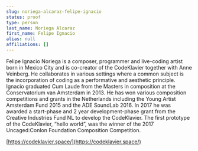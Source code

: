 ```yaml
---
slug: noriega-alcaraz-felipe-ignacio
status: proof
type: person
last_name: Noriega Alcaraz
first_name: Felipe Ignacio
alias: null
affiliations: []
---
```


Felipe Ignacio Noriega is a composer, programmer and live-coding artist born in Mexico City and is co-creator of the CodeKlavier together with Anne Veinberg. He collaborates in various settings where a common subject is the incorporation of coding as a performative and aesthetic principle. Ignacio graduated Cum Laude from the Masters in composition at the Conservatorium van Amsterdam in 2013. He has won various composition competitions and grants in the Netherlands including the Young Artist Amsterdam Fund 2015 and the ADE SoundLab 2016. In 2017 he was awarded a start-phase and 2 year development-phase grant from the Creative Industries Fund NL to develop the CodeKlavier. The first prototype of the CodeKlavier, “hello world”, was the winner of the 2017 Uncaged:Conlon Foundation Composition Competition.

[https://codeklavier.space/](https://codeklavier.space/)

